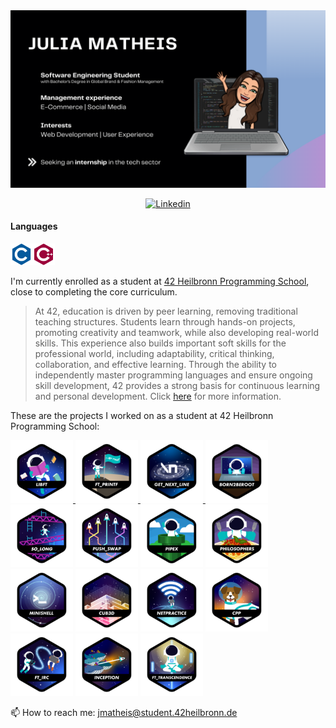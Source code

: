<img src="./JuliaMatheis.png">
<p align="center">
  <a href="https://www.linkedin.com/in/julia-matheis-708817198">
    <img alt="Linkedin" src="https://img.shields.io/badge/-LinkedIn-0e76a8?style=flat-square&logo=Linkedin&logoColor=white">
  </a>
</p>

#### Languages
<img src="./Languages/c.svg" width=7%><img src="./Languages/cplusplus.svg" width=7%>
 

I'm currently enrolled as a student at [42 Heilbronn Programming School](https://www.42heilbronn.de/en/), close to completing the core curriculum.
> At 42, education is driven by peer learning, removing traditional teaching structures.
> Students learn through hands-on projects, promoting creativity and teamwork, while also developing real-world skills.
> This experience also builds important soft skills for the professional world, including adaptability, critical thinking, collaboration, and effective learning.
> Through the ability to independently master programming languages and ensure ongoing skill development, 42 provides a strong basis for continuous learning and personal development. Click [here](https://www.42network.org/innovative-education/) for more information.

<!--
[![jmatheis's 42 stats](https://badge.mediaplus.ma/black/jmatheis?1337Badge=off&UM6P=off)](https://github.com/oakoudad/badge42)
-->
These are the projects I worked on as a student at 42 Heilbronn Programming School:

<div style="overflow: auto;">

  <a href="https://github.com/jmatheis00/42_libft">
    <img alt="GIF" src="./42ProjectBadges/libftn.png" width="100" height="100" />
  </a>
  <a href="https://github.com/jmatheis00/42_printf">  
    <img alt="GIF" src="./42ProjectBadges/ft_printfn.png" width="100" height="100" />
  </a>
  <a href="https://github.com/jmatheis00/42_getnextline">  
    <img alt="GIF" src="./42ProjectBadges/get_next_linen.png" width="100" height="100" />
  </a>

  <img alt="GIF" src="./42ProjectBadges/born2berootn.png" width="100" height="100" />
  <img alt="GIF" src="./42ProjectBadges/so_longn.png" width="100" height="100" />
  <img alt="GIF" src="./42ProjectBadges/push_swapn.png" width="100" height="100" />
  <img alt="GIF" src="./42ProjectBadges/pipexn.png" width="100" height="100" />
  
  <img alt="GIF" src="./42ProjectBadges/philosophersn.png" width="100" height="100" />
  <img alt="GIF" src="./42ProjectBadges/minishelln.png" width="100" height="100" />
  
  <img alt="GIF" src="./42ProjectBadges/cub3dn.png" width="100" height="100" />
  <img alt="GIF" src="./42ProjectBadges/netpracticen.png" width="100" height="100" />
  <img alt="GIF" src="./42ProjectBadges/cppn.png" width="100" height="100" />
  
  <img alt="GIF" src="./42ProjectBadges/ft_ircn.png" width="100" height="100" />
  <img alt="GIF" src="./42ProjectBadges/inceptionn.png" width="100" height="100" />
  <img alt="GIF" src="./42ProjectBadges/ft_transcendencen.png" width="100" height="100" />
</div>

<!-- Clear floating and alignment -->
📫 How to reach me: jmatheis@student.42heilbronn.de

<!--
**jmatheis00/jmatheis00** is a ✨ _special_ ✨ repository because its `README.md` (this file) appears on your GitHub profile.

Here are some ideas to get you started:

- 🔭 I’m currently working on ...
- 🌱 I’m currently learning ...
- 👯 I’m looking to collaborate on ...
- 🤔 I’m looking for help with ...
- 💬 Ask me about ...
- 😄 Pronouns: ...
- ⚡ Fun fact: ...
-->


